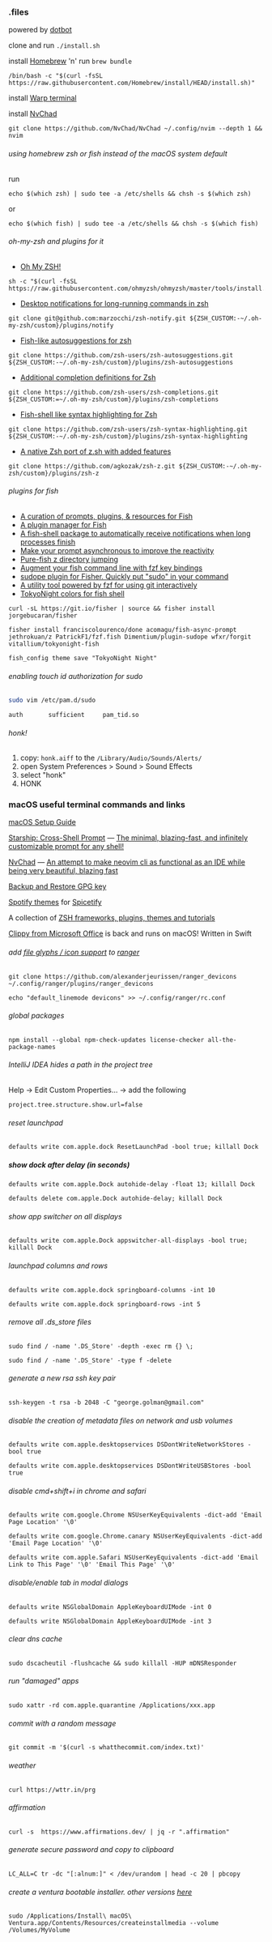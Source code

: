 ### .files

powered by [dotbot](https://github.com/anishathalye/dotbot)

clone and run `./install.sh`

install [Homebrew](https://brew.sh/) 'n' run `brew bundle`
```
/bin/bash -c "$(curl -fsSL https://raw.githubusercontent.com/Homebrew/install/HEAD/install.sh)"
```

install [Warp terminal](https://app.warp.dev/referral/2ERWL6)

install [NvChad](https://nvchad.github.io/)
```
git clone https://github.com/NvChad/NvChad ~/.config/nvim --depth 1 && nvim
```

###### using homebrew zsh or fish instead of the macOS system default
run
```
echo $(which zsh) | sudo tee -a /etc/shells && chsh -s $(which zsh)
```
or
```
echo $(which fish) | sudo tee -a /etc/shells && chsh -s $(which fish)
```

###### oh-my-zsh and plugins for it
* [Oh My ZSH!](https://ohmyz.sh/)
```
sh -c "$(curl -fsSL https://raw.githubusercontent.com/ohmyzsh/ohmyzsh/master/tools/install.sh)"
```
* [Desktop notifications for long-running commands in zsh](https://github.com/marzocchi/zsh-notify)
```
git clone git@github.com:marzocchi/zsh-notify.git ${ZSH_CUSTOM:-~/.oh-my-zsh/custom}/plugins/notify
```
* [Fish-like autosuggestions for zsh](https://github.com/zsh-users/zsh-autosuggestions)
```
git clone https://github.com/zsh-users/zsh-autosuggestions.git ${ZSH_CUSTOM:-~/.oh-my-zsh/custom}/plugins/zsh-autosuggestions
```
* [Additional completion definitions for Zsh](https://github.com/zsh-users/zsh-completions)
```
git clone https://github.com/zsh-users/zsh-completions.git ${ZSH_CUSTOM:=~/.oh-my-zsh/custom}/plugins/zsh-completions
```
* [Fish-shell like syntax highlighting for Zsh](https://github.com/zsh-users/zsh-syntax-highlighting)
```
git clone https://github.com/zsh-users/zsh-syntax-highlighting.git ${ZSH_CUSTOM:-~/.oh-my-zsh/custom}/plugins/zsh-syntax-highlighting
```
* [A native Zsh port of z.sh with added features](https://github.com/agkozak/zsh-z)
```
git clone https://github.com/agkozak/zsh-z.git ${ZSH_CUSTOM:-~/.oh-my-zsh/custom}/plugins/zsh-z
```

###### plugins for fish
* [A curation of prompts, plugins, & resources for Fish](https://github.com/jorgebucaran/awsm.fish)
* [A plugin manager for Fish](https://github.com/jorgebucaran/fisher)
* [A fish-shell package to automatically receive notifications when long processes finish](https://github.com/franciscolourenco/done)
* [Make your prompt asynchronous to improve the reactivity](https://github.com/acomagu/fish-async-prompt)
* [Pure-fish z directory jumping](https://github.com/jethrokuan/z)
* [Augment your fish command line with fzf key bindings](https://github.com/PatrickF1/fzf.fish)
* [sudope plugin for Fisher. Quickly put "sudo" in your command](https://github.com/Dimentium/plugin-sudope)
* [A utility tool powered by fzf for using git interactively](https://github.com/wfxr/forgit)
* [TokyoNight colors for fish shell](https://github.com/vitallium/tokyonight-fish)

```
curl -sL https://git.io/fisher | source && fisher install jorgebucaran/fisher
```
```
fisher install franciscolourenco/done acomagu/fish-async-prompt jethrokuan/z PatrickF1/fzf.fish Dimentium/plugin-sudope wfxr/forgit vitallium/tokyonight-fish
```
```
fish_config theme save "TokyoNight Night"
```

###### enabling touch id authorization for sudo
```bash
sudo vim /etc/pam.d/sudo
```
```
auth       sufficient     pam_tid.so
```

###### honk!
1. copy: `honk.aiff` to the `/Library/Audio/Sounds/Alerts/`
2. open System Preferences > Sound > Sound Effects
3. select "honk"
4. HONK

### macOS useful terminal commands and links

[macOS Setup Guide](https://sourabhbajaj.com/mac-setup/)

[Starship: Cross-Shell Prompt](https://github.com/starship/starship) — [The minimal, blazing-fast, and infinitely customizable prompt for any shell!](https://starship.rs/)

[NvChad](https://github.com/NvChad/NvChad) — [An attempt to make neovim cli as functional as an IDE while being very beautiful, blazing fast](https://nvchad.github.io/)

[Backup and Restore GPG key](https://www.jwillikers.com/backup-and-restore-a-gpg-key)

[Spotify themes](https://github.com/morpheusthewhite/spicetify-themes) for [Spicetify](https://github.com/khanhas/spicetify-cli)

A collection of [ZSH frameworks, plugins, themes and tutorials](https://github.com/unixorn/awesome-zsh-plugins)

[Clippy from Microsoft Office](https://github.com/Cosmo/Clippy) is back and runs on macOS! Written in Swift

###### add [file glyphs / icon support](https://github.com/alexanderjeurissen/ranger_devicons) to [ranger](https://ranger.github.io/)
```
git clone https://github.com/alexanderjeurissen/ranger_devicons ~/.config/ranger/plugins/ranger_devicons
```
```
echo "default_linemode devicons" >> ~/.config/ranger/rc.conf
```

###### global packages
```
npm install --global npm-check-updates license-checker all-the-package-names
```

###### IntelliJ IDEA hides a path in the project tree

Help → Edit Custom Properties… → add the following
```
project.tree.structure.show.url=false
```

###### reset launchpad
```
defaults write com.apple.dock ResetLaunchPad -bool true; killall Dock
```

##### show dock after delay (in seconds)
```
defaults write com.apple.Dock autohide-delay -float 13; killall Dock
```
```
defaults delete com.apple.Dock autohide-delay; killall Dock
```

###### show app switcher on all displays
```
defaults write com.apple.Dock appswitcher-all-displays -bool true; killall Dock
```

###### launchpad columns and rows
```
defaults write com.apple.dock springboard-columns -int 10
```
```
defaults write com.apple.dock springboard-rows -int 5
```

###### remove all .ds_store files
```
sudo find / -name '.DS_Store' -depth -exec rm {} \;
```
```
sudo find / -name '.DS_Store' -type f -delete
```

###### generate a new rsa ssh key pair
```
ssh-keygen -t rsa -b 2048 -C "george.golman@gmail.com"
```

###### disable the creation of metadata files on network and usb volumes
```
defaults write com.apple.desktopservices DSDontWriteNetworkStores -bool true
```
```
defaults write com.apple.desktopservices DSDontWriteUSBStores -bool true
```

###### disable cmd+shift+i in chrome and safari
```
defaults write com.google.Chrome NSUserKeyEquivalents -dict-add 'Email Page Location' '\0'
```
```
defaults write com.google.Chrome.canary NSUserKeyEquivalents -dict-add 'Email Page Location' '\0'
```
```
defaults write com.apple.Safari NSUserKeyEquivalents -dict-add 'Email Link to This Page' '\0' 'Email This Page' '\0'
```

###### disable/enable tab in modal dialogs
```
defaults write NSGlobalDomain AppleKeyboardUIMode -int 0
```
```
defaults write NSGlobalDomain AppleKeyboardUIMode -int 3
```

###### clear dns cache
```
sudo dscacheutil -flushcache && sudo killall -HUP mDNSResponder
```

###### run "damaged" apps
```
sudo xattr -rd com.apple.quarantine /Applications/xxx.app
```

###### commit with a random message
```
git commit -m '$(curl -s whatthecommit.com/index.txt)'
```

###### weather
```
curl https://wttr.in/prg
```

###### affirmation
```
curl -s  https://www.affirmations.dev/ | jq -r ".affirmation"
```

###### generate secure password and copy to clipboard
```
LC_ALL=C tr -dc "[:alnum:]" < /dev/urandom | head -c 20 | pbcopy
```

###### create a ventura bootable installer. other versions [here](https://support.apple.com/en-us/HT201372)
```
sudo /Applications/Install\ macOS\ Ventura.app/Contents/Resources/createinstallmedia --volume /Volumes/MyVolume
```
